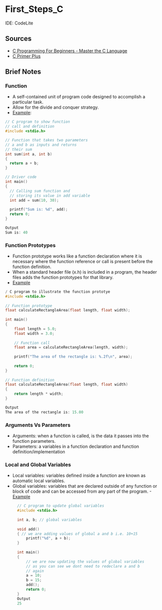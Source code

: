 # First_Steps_C

IDE: CodeLite

## Sources
- [C Programming For Beginners - Master the C Language](https://www.udemy.com/course/c-programming-for-beginners-/)
- [C Primer Plus](https://www.oreilly.com/library/view/c-primer-plus/9780133432398/)

## Brief Notes
### Function
- A self-contained unit of program code designed to accomplish a particular task.
- Allow for the divide and conquer strategy.
- [Example](https://www.geeksforgeeks.org/c-functions/):
```c
// C program to show function
// call and definition
#include <stdio.h>

// Function that takes two parameters 
// a and b as inputs and returns 
// their sum
int sum(int a, int b) 
{ 
  return a + b; 
}

// Driver code
int main()
{
  // Calling sum function and 
  // storing its value in add variable
  int add = sum(10, 30);
  
  printf("Sum is: %d", add);
  return 0;
}

Output
Sum is: 40
```

### Function Prototypes
- Function prototype works like a function declaration where it is necessary where the function reference or call is present before the function definition.
- When a standard header file (x.h) is included in a program, the header files adds the function prototypes for that library.
- [Example](https://www.geeksforgeeks.org/function-prototype-in-c/)
```c
/ C program to illustrate the function prototye
#include <stdio.h>
 
// Function prototype
float calculateRectangleArea(float length, float width);
 
int main()
{
    float length = 5.0;
    float width = 3.0;
 
    // Function call
    float area = calculateRectangleArea(length, width);
 
    printf("The area of the rectangle is: %.2f\n", area);
 
    return 0;
}
 
// Function definition
float calculateRectangleArea(float length, float width)
{
    return length * width;
}

Output
The area of the rectangle is: 15.00


```
### Arguments Vs Parameters
- Arguments: when a function is called, is the data it passes into the function parameters.
- Parameters: a variables in a function declaration and function definition/implementation

### Local and Global Variables
- Local variables: variables defined inside a function are known as automatic local variables.
- Global variables: variables that are declared outside of any function or block of code and can be accessed from any part of the program.
  -[Example](https://www.geeksforgeeks.org/global-variables-in-c/)
  ```c
    // C program to update global variables
    #include <stdio.h>
     
    int a, b; // global variables
     
    void add()
    { // we are adding values of global a and b i.e. 10+15
        printf("%d", a + b);
    }
     
    int main()
    {
        // we are now updating the values of global variables
        // as you can see we dont need to redeclare a and b
        // again
        a = 10;
        b = 15;
        add();
        return 0;
    }
    Output
    25
  ```   


